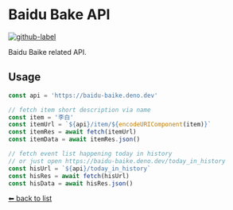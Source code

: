 # Baidu Bake API

[![github-label](https://img.shields.io/badge/gitub-000000?style=for-the-badge&logo=github)](https://github.com/vikiboss/deno-functions/tree/main/functions/baidu-baike)

Baidu Baike related API.

## Usage

```ts
const api = 'https://baidu-baike.deno.dev'

// fetch item short description via name
const item = '李白'
const itemUrl = `${api}/item/${encodeURIComponent(item)}`
const itemRes = await fetch(itemUrl)
const itemData = await itemRes.json()

// fetch event list happening today in history
// or just open https://baidu-baike.deno.dev/today_in_history
const hisUrl = `${api}/today_in_history`
const hisRes = await fetch(hisUrl)
const hisData = await hisRes.json()
```

[⬅ back to list](https://viki.deno.dev/)
